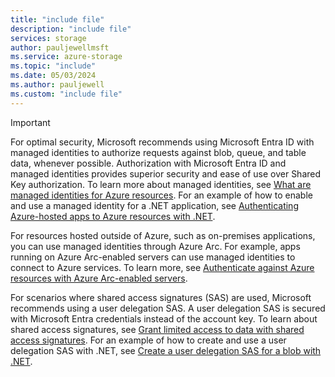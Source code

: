 ```yaml
---
title: "include file"
description: "include file"
services: storage
author: pauljewellmsft
ms.service: azure-storage
ms.topic: "include"
ms.date: 05/03/2024
ms.author: pauljewell
ms.custom: "include file"
---
```


> [!IMPORTANT]
> For optimal security, Microsoft recommends using Microsoft Entra ID with managed identities to authorize requests against blob, queue, and table data, whenever possible. Authorization with Microsoft Entra ID and managed identities provides superior security and ease of use over Shared Key authorization. To learn more about managed identities, see [What are managed identities for Azure resources](/entra/identity/managed-identities-azure-resources/overview). For an example of how to enable and use a managed identity for a .NET application, see [Authenticating Azure-hosted apps to Azure resources with .NET](/dotnet/azure/sdk/authentication/azure-hosted-apps).
>
> For resources hosted outside of Azure, such as on-premises applications, you can use managed identities through Azure Arc. For example, apps running on Azure Arc-enabled servers can use managed identities to connect to Azure services. To learn more, see [Authenticate against Azure resources with Azure Arc-enabled servers](/azure/azure-arc/servers/managed-identity-authentication).
>
> For scenarios where shared access signatures (SAS) are used, Microsoft recommends using a user delegation SAS. A user delegation SAS is secured with Microsoft Entra credentials instead of the account key. To learn about shared access signatures, see [Grant limited access to data with shared access signatures](../articles/storage/common/storage-sas-overview.md). For an example of how to create and use a user delegation SAS with .NET, see [Create a user delegation SAS for a blob with .NET](/azure/storage/blobs/storage-blob-user-delegation-sas-create-dotnet).
